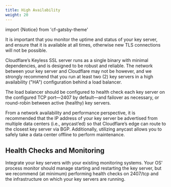 ```yaml
---
title: High Availability
weight: 20
---
```


import {Notice} from 'cf-gatsby-theme'

<Notice type="warning">

It is important that you monitor the uptime and status of your key server, and ensure that it is available at all times, otherwise new TLS connections will not be possible.
</Notice>

Cloudflare’s Keyless SSL server runs as a single binary with minimal dependencies, and is designed to be robust and reliable. The network between your key server and Cloudflare may not be however, and we strongly recommend that you run at least two (2) key servers in a high availability ("HA") configuration behind a load balancer.

The load balancer should be configured to health check each key server on the configured TCP port—2407 by default—and failover as necessary, or round-robin between active (healthy) key servers.

From a network availability and performance perspective, it is recommended that the IP address of your key server be advertised from multiple data centers (i.e., anycast’ed) so that Cloudflare’s edge can route to the closest key server via BGP. Additionally, utilizing anycast allows you to safely take a data center offline to perform maintenance.

## Health Checks and Monitoring

Integrate your key servers with your existing monitoring systems. Your OS' process monitor should manage starting and restarting the key server, but we recommend (at minimum) performing health checks on 2407/tcp and the infrastructure on which your key servers are running.